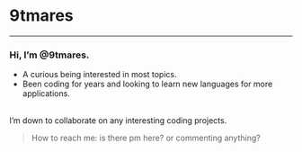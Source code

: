 # 9tmares
---
### Hi, I’m @9tmares.

- A curious being interested in most topics.
- Been coding for years and looking to learn new languages for more applications.
<br>
I’m down to collaborate on any interesting coding projects.

> How to reach me: is there pm here? or commenting anything? 

<!---
9tmares/9tmares is a ✨ special ✨ repository because its `README.md` (this file) appears on your GitHub profile.
You can click the Preview link to take a look at your changes.
--->
